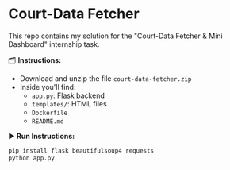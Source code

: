 # Court-Data Fetcher

This repo contains my solution for the "Court-Data Fetcher & Mini Dashboard" internship task.

🗂 **Instructions:**
- Download and unzip the file `court-data-fetcher.zip`
- Inside you'll find:
  - `app.py`: Flask backend
  - `templates/`: HTML files
  - `Dockerfile`
  - `README.md`

▶️ **Run Instructions:**
```bash
pip install flask beautifulsoup4 requests
python app.py
